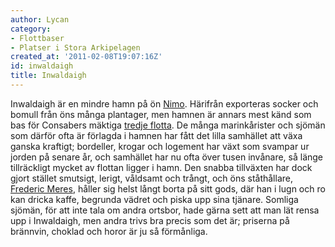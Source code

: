 ```yaml
---
author: Lycan
category:
- Flottbaser
- Platser i Stora Arkipelagen
created_at: '2011-02-08T19:07:16Z'
id: inwaldaigh
title: Inwaldaigh
---
```

Inwaldaigh är en mindre hamn på ön [Nimo]. Härifrån exporteras socker och bomull från öns många plantager, men hamnen är annars mest känd som bas för Consabers mäktiga [tredje flotta]. De många marinkårister och sjömän som därför ofta är förlagda i hamnen har fått det lilla samhället att växa ganska kraftigt; bordeller, krogar och logement har växt som svampar ur jorden på senare år, och samhället har nu ofta över tusen invånare, så länge tillräckligt mycket av flottan ligger i hamn. Den snabba tillväxten har dock gjort stället smutsigt, lerigt, våldsamt och trångt, och öns ståthållare, [Frederic Meres], håller sig helst långt borta på sitt gods, där han i lugn och ro kan dricka kaffe, begrunda vädret och piska upp sina tjänare. Somliga sjömän, för att inte tala om andra ortsbor, hade gärna sett att man lät rensa upp i Inwaldaigh, men andra trivs bra precis som det är; priserna på brännvin, choklad och horor är ju så förmånliga.

  [Nimo]: Nimo
  [tredje flotta]: Tredje_flottan
  [Frederic Meres]: Frederic_Meres